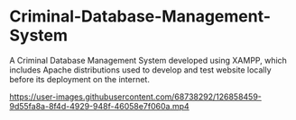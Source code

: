 # Criminal-Database-Management-System

A Criminal Database Management System developed using  XAMPP, which includes Apache distributions used to develop and test website locally before its deployment on the internet.

https://user-images.githubusercontent.com/68738292/126858459-9d55fa8a-8f4d-4929-948f-46058e7f060a.mp4
